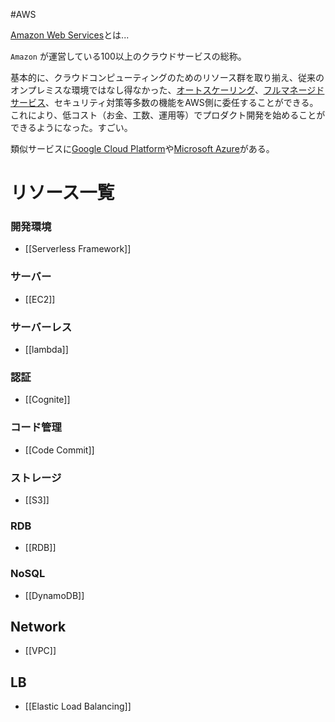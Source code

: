 #AWS

[Amazon Web Services](https://aws.amazon.com/jp/)とは...

`Amazon` が運営している100以上のクラウドサービスの総称。

基本的に、クラウドコンピューティングのためのリソース群を取り揃え、従来のオンプレミスな環境ではなし得なかった、[オートスケーリング](https://www.rworks.jp/system/system-column/sys-entry/21683/)、[フルマネージドサービス](https://www.itechh.ne.jp/blog/column/column-01.html#:~:text=%E3%83%95%E3%83%AB%E3%83%9E%E3%83%8D%E3%83%BC%E3%82%B8%E3%83%89%E3%82%B5%E3%83%BC%E3%83%93%E3%82%B9%E3%81%AF%E3%80%81%E3%83%9E%E3%83%8D%E3%83%BC%E3%82%B8%E3%83%89,%E3%81%AB%E5%90%AB%E3%81%BE%E3%82%8C%E3%81%A6%E3%81%84%E3%81%BE%E3%81%99%E3%80%82)、セキュリティ対策等多数の機能をAWS側に委任することができる。
これにより、低コスト（お金、工数、運用等）でプロダクト開発を始めることができるようになった。すごい。

類似サービスに[Google Cloud Platform](GCP)や[Microsoft Azure](https://azure.microsoft.com/ja-jp/)がある。

# リソース一覧

### 開発環境

- [[Serverless Framework]]

### サーバー

- [[EC2]]

### サーバーレス

- [[lambda]]


### 認証

- [[Cognite]]

### コード管理

- [[Code Commit]]

### ストレージ

- [[S3]]

### RDB

- [[RDB]]

### NoSQL

- [[DynamoDB]]

## Network

- [[VPC]]

## LB

- [[Elastic Load Balancing]]


